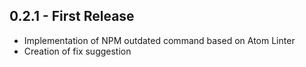 ## 0.2.1 - First Release
*   Implementation of NPM outdated command based on Atom Linter
*   Creation of fix suggestion
